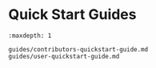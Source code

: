 Quick Start Guides
==================

```{toctree}
:maxdepth: 1

guides/contributors-quickstart-guide.md
guides/user-quickstart-guide.md
```
